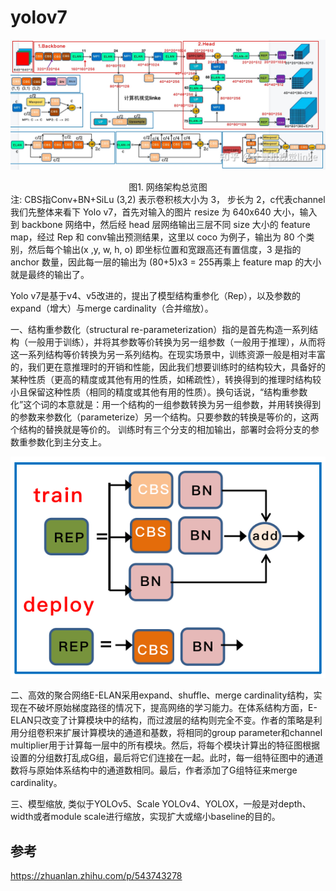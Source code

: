 # yolov7

![](imgs/yolov7-1.jpg)
<div align='center'> 图1. 网络架构总览图 </div>
<div align='center'> 注: CBS指Conv+BN+SiLu (3,2) 表示卷积核大小为 3， 步长为 2，c代表channel </div>
我们先整体来看下 Yolo v7，首先对输入的图片 resize 为 640x640 大小，输入到 backbone 网络中，然后经 head 层网络输出三层不同 size 大小的 feature map，经过 Rep 和 conv输出预测结果，这里以 coco 为例子，输出为 80 个类别，然后每个输出(x ,y, w, h, o) 即坐标位置和宽跟高还有置信度，3 是指的 anchor 数量，因此每一层的输出为 (80+5)x3 = 255再乘上 feature map 的大小就是最终的输出了。

<p>
Yolo v7是基于v4、v5改进的，提出了模型结构重参化（Rep），以及参数的expand（增大）与merge cardinality（合并缩放）。
</p>
<p>
一、结构重参数化（structural re-parameterization）指的是首先构造一系列结构（一般用于训练），并将其参数等价转换为另一组参数（一般用于推理），从而将这一系列结构等价转换为另一系列结构。在现实场景中，训练资源一般是相对丰富的，我们更在意推理时的开销和性能，因此我们想要训练时的结构较大，具备好的某种性质（更高的精度或其他有用的性质，如稀疏性），转换得到的推理时结构较小且保留这种性质（相同的精度或其他有用的性质）。换句话说，“结构重参数化”这个词的本意就是：用一个结构的一组参数转换为另一组参数，并用转换得到的参数来参数化（parameterize）另一个结构。只要参数的转换是等价的，这两个结构的替换就是等价的。
训练时有三个分支的相加输出，部署时会将分支的参数重参数化到主分支上。
</p>

![](imgs/yolov7-2.png)

<p>
二、高效的聚合网络E-ELAN采用expand、shuffle、merge cardinality结构，实现在不破坏原始梯度路径的情况下，提高网络的学习能力。在体系结构方面，E-ELAN只改变了计算模块中的结构，而过渡层的结构则完全不变。作者的策略是利用分组卷积来扩展计算模块的通道和基数，将相同的group parameter和channel multiplier用于计算每一层中的所有模块。然后，将每个模块计算出的特征图根据设置的分组数打乱成G组，最后将它们连接在一起。此时，每一组特征图中的通道数将与原始体系结构中的通道数相同。最后，作者添加了G组特征来merge cardinality。
</p>
<p>
三、模型缩放, 类似于YOLOv5、Scale YOLOv4、YOLOX，一般是对depth、width或者module scale进行缩放，实现扩大或缩小baseline的目的。 
</p>

## 参考

https://zhuanlan.zhihu.com/p/543743278